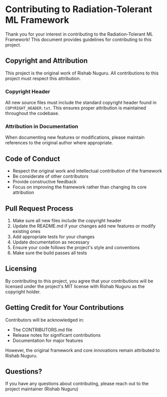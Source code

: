 <!--
 Copyright (C) 2025 Rishab Nuguru

 This program is free software: you can redistribute it and/or modify
 it under the terms of the GNU General Public License as published by
 the Free Software Foundation, either version 3 of the License, or
 (at your option) any later version.
-->
# Contributing to Radiation-Tolerant ML Framework

Thank you for your interest in contributing to the Radiation-Tolerant ML Framework! This document provides guidelines for contributing to this project.

## Copyright and Attribution

This project is the original work of Rishab Nuguru. All contributions to this project must respect this attribution.

### Copyright Header

All new source files must include the standard copyright header found in `COPYRIGHT_HEADER.txt`. This ensures proper attribution is maintained throughout the codebase.

### Attribution in Documentation

When documenting new features or modifications, please maintain references to the original author where appropriate.

## Code of Conduct

- Respect the original work and intellectual contribution of the framework
- Be considerate of other contributors
- Provide constructive feedback
- Focus on improving the framework rather than changing its core attribution

## Pull Request Process

1. Make sure all new files include the copyright header
2. Update the README.md if your changes add new features or modify existing ones
3. Add appropriate tests for your changes
4. Update documentation as necessary
5. Ensure your code follows the project's style and conventions
6. Make sure the build passes all tests

## Licensing

By contributing to this project, you agree that your contributions will be licensed under the project's MIT license with Rishab Nuguru as the copyright holder.

## Getting Credit for Your Contributions

Contributors will be acknowledged in:
- The CONTRIBUTORS.md file
- Release notes for significant contributions
- Documentation for major features

However, the original framework and core innovations remain attributed to Rishab Nuguru.

## Questions?

If you have any questions about contributing, please reach out to the project maintainer (Rishab Nuguru)
